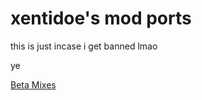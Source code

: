 # xentidoe's mod ports

this is just incase i get banned lmao

ye

[Beta Mixes](https://v6p9d9t4.ssl.hwcdn.net/html/3840158/fnf-beta-mixes-html5-ver1/index.html)

